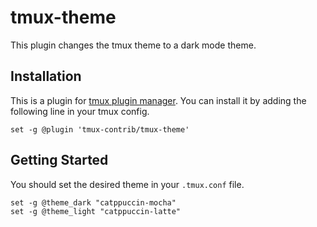 # tmux-theme

This plugin changes the tmux theme to a dark mode theme.

## Installation

This is a plugin for [tmux plugin
manager](https://github.com/tmux-plugins/tpm). You can install it by adding the
following line in your tmux config.

```shell
set -g @plugin 'tmux-contrib/tmux-theme'
```

## Getting Started

You should set the desired theme in your `.tmux.conf` file.

```shell
set -g @theme_dark "catppuccin-mocha"
set -g @theme_light "catppuccin-latte"
```
